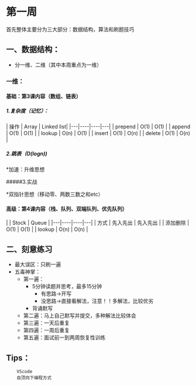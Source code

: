 ﻿# 第一周



首先整体主要分为三大部分：数据结构，算法和刷题技巧<br>
## 一、数据结构：<br>

* 分一维、二维（其中本周重点为一维）
		
### 一维：<br>

#### 基础：第3课内容（数组、链表）<br>

##### 1.复杂度（记忆）：
| 操作       | Array      | Linked list|
|---|----|----|---|
| prepend    | O(1)       | O(1)	   |
| append	 | O(1)       | O(1)	   |
| lookup     | O(n)       | O(1)	   |
| insert     | O(1)       | O(n)	   |
| delete     | O(1)       | O(n)	   |

##### 2.跳表（O(logn))

*加速：升维思想

#####3.实战

*双指针思想（移动零、两数三数之和etc）

#### 高级：第4课内容（栈、队列、双端队列、优先队列）

| 	         | Stock      | Queue      |
|---|----|----|---|
| 方式       | 先入先出   | 先入先出   |
| 添加删除	 | O(1)       | O(1)	   |
| lookup     | O(n)       | O(n)	   |

## 二、刻意练习<br>

* 最大误区：只刷一遍
* 五毒神掌：
	* 第一遍：
		* 5分钟读题并思考，最多15分钟
			* 有思路->开写
			* 没思路->直接看解法，注意！！多解法，比较优劣
		* 背诵默写
	* 第二遍：马上自己默写并提交，多种解法比较体会
	* 第三遍：一天后重复
	* 第四遍：一周后重复
	* 第五遍：面试前一到两周恢复性训练
	
## Tips：<br>

		VScode
		自顶向下编程方式